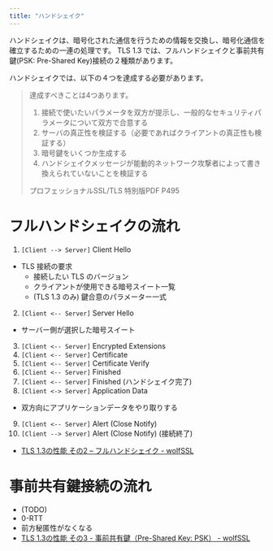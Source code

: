 ```yaml
---
title: "ハンドシェイク"
---
```


ハンドシェイクは、暗号化された通信を行うための情報を交換し、暗号化通信を確立するための一連の処理です。
TLS 1.3 では、フルハンドシェイクと事前共有鍵(PSK: Pre-Shared Key)接続の２種類があります。

ハンドシェイクでは、以下の４つを達成する必要があります。

> 達成すべきことは4つあります。
>
> 1. 接続で使いたいパラメータを双方が提示し、一般的なセキュリティパラメータについて双方で合意する
> 2. サーバの真正性を検証する（必要であればクライアントの真正性も検証する）
> 3. 暗号鍵をいくつか生成する
> 4. ハンドシェイクメッセージが能動的ネットワーク攻撃者によって書き換えられていないことを検証する
>
> プロフェッショナルSSL/TLS 特別版PDF P495

# フルハンドシェイクの流れ

1. `[Client --> Server]` Client Hello
  - TLS 接続の要求
    - 接続したい TLS のバージョン
    - クライアントが使用できる暗号スイート一覧
    - (TLS 1.3 のみ) 鍵合意のパラメーター一式
2. `[Client <-- Server]` Server Hello
  - サーバー側が選択した暗号スイート
3. `[Client <-- Server]` Encrypted Extensions
4. `[Client <-- Server]` Certificate
5. `[Client <-- Server]` Certificate Verify
6. `[Client <-- Server]` Finished
7. `[Client <-- Server]` Finished (ハンドシェイク完了)
8. `[Client <-> Server]` Application Data
  - 双方向にアプリケーションデータをやり取りする
9. `[Client <-- Server]` Alert (Close Notify)
10. `[Client --> Server]` Alert (Close Notify) (接続終了)

- [TLS 1.3の性能 その2 – フルハンドシェイク - wolfSSL](https://www.wolfssl.jp/wolfblog/2018/06/01/tls-1-3performance2/)

# 事前共有鍵接続の流れ

- (TODO)
- 0-RTT
- 前方秘匿性がなくなる
- [TLS 1.3の性能 その3 - 事前共有鍵（Pre-Shared Key: PSK） - wolfSSL](https://www.wolfssl.jp/wolfblog/2018/06/04/tls-1-3performance3/)
